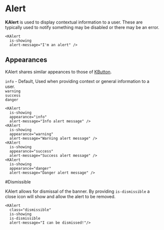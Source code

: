 # Alert

**KAlert** is used to display contextual information to a user. These are typically used to notify something may be disabled or there may be an error.

```vue live
<KAlert
  is-showing
  alert-message="I'm an alert" />
```  

## Appearances
KAlert shares similar appeances to those of [KButton](/components/button).

`info` - Default, Used when providing context or general information to a user.  
`warning`    
`success`  
`danger`
``` vue live
<KAlert 
  is-showing
  appearance="info"
  alert-message="Info alert message" />
<KAlert 
  is-showing
  appearance="warning"
  alert-message="Warning alert message" />
<KAlert 
  is-showing
  appearance="success"
  alert-message="Success alert message" />
<KAlert 
  is-showing
  appearance="danger"
  alert-message="Danger alert message" />
```

#Dismissible

KAlert allows for dismissal of the banner. By providing `is-dismissible` a close
icon will show and allow the alert to be removed.

```vue live
<KAlert
  class="dismissible"
  is-showing
  is-dismissible
  alert-message="I can be dismissed!"/>
``` 

<style lang="scss">
  .k-alert {
    display: block;
    width: calc(100% - 2rem);;
  }
  .preview .k-alert:not(:last-of-type) {
    margin-bottom: 1rem;
  }
</style>
